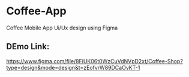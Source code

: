 # Coffee-App
Coffee Mobile App Ui/Ux design using Figma

## DEmo Link:
https://www.figma.com/file/8FiUK06t0WzCuVdNVpD2xt/Coffee-Shop?type=design&mode=design&t=zEofvrW89DCaOvKT-1
